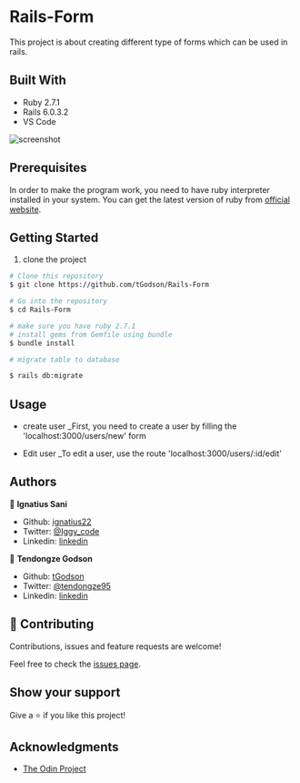 # Rails-Form

This project is about creating different type of forms which can be used in rails.

## Built With

- Ruby 2.7.1
- Rails 6.0.3.2
- VS Code

![screenshot](./app_screenshot.png)


## Prerequisites
In order to make the program work, you need to have ruby interpreter installed in your system. You can get the latest version of ruby from [official website](https://www.ruby-lang.org/en/downloads/).


## Getting Started 

1. clone the project

```bash
# Clone this repository
$ git clone https://github.com/tGodson/Rails-Form

# Go into the repository
$ cd Rails-Form

# make sure you have ruby 2.7.1
# install gems from Gemfile using bundle
$ bundle install

# migrate table to database

$ rails db:migrate

```
## Usage

- create user
_First, you need to create a user by filling the 'localhost:3000/users/new' form

- Edit user
_To edit a user, use the route 'localhost:3000/users/:id/edit'


## Authors

👤 **Ignatius Sani**

- Github: [ignatius22](https://github.com/ignatius22)
- Twitter: [@Iggy_code](https://twitter.com/iggy_code)
- Linkedin: [linkedin](https://www.linkedin.com/in/ignatiussani)

👤 **Tendongze Godson**
- Github: [tGodson](https://github.com/tGodson)
- Twitter: [@tendongze95](https://twitter.com/tendongze95)
- Linkedin: [linkedin](https://www.linkedin.com/in/tendongzegodson)

## 🤝 Contributing

Contributions, issues and feature requests are welcome!

Feel free to check the <a href="https://github.com/tGodson/Rails-Form" target="_blank">issues page</a>.

## Show your support

Give a ⭐️ if you like this project!

## Acknowledgments
 
- <a href="https://www.theodinproject.com/" target="_blank">The Odin Project</a>


